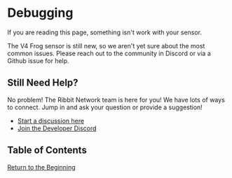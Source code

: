 # Debugging
If you are reading this page, something isn't work with your sensor.

The V4 Frog sensor is still new, so we aren't yet sure about the most common issues. Please reach out to the community in Discord or via a Github issue for help.


## Still Need Help?
No problem! The Ribbit Network team is here for you! We have lots of ways to connect. Jump in and ask your question or provide a suggestion!
* [Start a discussion here](https://github.com/Ribbit-Network/ribbit-network-frog-sensor/discussions/new)
* [Join the Developer Discord](https://discord.gg/vq8PkDb2TC)

## Table of Contents
[Return to the Beginning](0-start-here.md)
